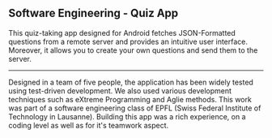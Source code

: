 Software Engineering - Quiz App
--------------------------------

This quiz-taking app designed for Android fetches JSON-Formatted questions from a remote server and provides an intuitive user interface. Moreover, it allows you to create your own questions and send them to the server.
***
Designed in a team of five people, the application has been widely tested using test-driven development. We also used various development techniques such as eXtreme Programming and Aglie methods.
This work was part of a software engineering class of EPFL (Swiss Federal Institute of Technology in Lausanne). Building this app was a rich experience, on a coding level as well as for it's teamwork aspect.